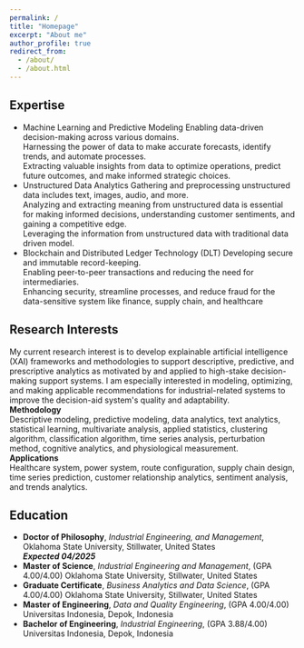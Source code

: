 ```yaml
---
permalink: /
title: "Homepage"
excerpt: "About me"
author_profile: true
redirect_from: 
  - /about/
  - /about.html
---
```


Expertise
------
* Machine Learning and Predictive Modeling
  Enabling data-driven decision-making across various domains.\
  Harnessing the power of data to make accurate forecasts, identify trends, and automate processes.\
  Extracting valuable insights from data to optimize operations, predict future outcomes, and make informed strategic choices.
* Unstructured Data Analytics
  Gathering and preprocessing unstructured data includes text, images, audio, and more.\
  Analyzing and extracting meaning from unstructured data is essential for making informed decisions, understanding customer sentiments, and gaining a competitive edge.\
  Leveraging the information from unstructured data with traditional data driven model.
* Blockchain and Distributed Ledger Technology (DLT)
  Developing secure and immutable record-keeping.\
  Enabling peer-to-peer transactions and reducing the need for intermediaries.\
  Enhancing security, streamline processes, and reduce fraud for the data-sensitive system like finance, supply chain, and healthcare


Research Interests
------
My current research interest is to develop explainable artificial intelligence (XAI) frameworks and methodologies to support descriptive, predictive, and prescriptive analytics as motivated by and applied to high-stake decision-making support systems. I am especially interested in modeling, optimizing, and making applicable recommendations for industrial-related systems to improve the decision-aid system's quality and adaptability.\
**Methodology**\
Descriptive modeling, predictive modeling, data analytics, text analytics, statistical learning, multivariate analysis, applied statistics, clustering algorithm, classification algorithm, time series analysis, perturbation method, cognitive analytics, and physiological measurement.\
**Applications**\
Healthcare system, power system, route configuration, supply chain design, time series prediction, customer relationship analytics, sentiment analysis, and trends analytics.

Education
------
- **Doctor of Philosophy**, *Industrial Engineering, and Management*,
Oklahoma State University, Stillwater, United States	
***Expected 04/2025***
- **Master of Science**, *Industrial Engineering and Management*, (GPA 4.00/4.00)
Oklahoma State University, Stillwater, United States
- **Graduate Certificate**, *Business Analytics and Data Science*, (GPA 4.00/4.00)
Oklahoma State University, Stillwater, United States
- **Master of Engineering**, *Data and Quality Engineering*, (GPA 4.00/4.00)
Universitas Indonesia, Depok, Indonesia
- **Bachelor of Engineering**, *Industrial Engineering*, (GPA 3.88/4.00)
Universitas Indonesia, Depok, Indonesia